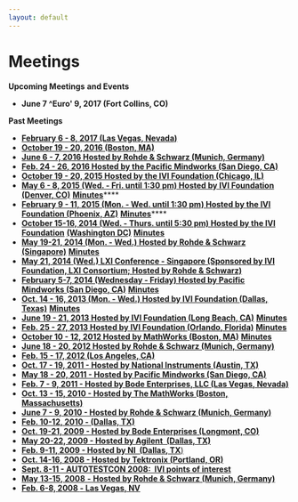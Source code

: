 ```yaml
---
layout: default
---
```

# Meetings

**Upcoming Meetings** **and Events**

  - **June 7 ^Euro' 9, 2017 (Fort Collins, CO)**  

**Past Meetings**

  - **[February 6 - 8, 2017 (Las Vegas,
    Nevada)](http://ivifoundation.org/meetings/2017Feb/default.html)**[](http://ivifoundation.org/meetings/2017Feb/default.html)
  - **[October 19 - 20, 2016 (Boston,
    MA)](http://ivifoundation.org/meetings/2016Oct/default.html)**
  - **[June 6 - 7, 2016 Hosted by Rohde & Schwarz (Munich,
    Germany)](http://ivifoundation.org/meetings/2016Jun/default.html)**
  - **[Feb. 24 - 26, 2016 Hosted by the Pacific Mindworks (San Diego,
    CA)](http://ivifoundation.org/meetings/2016Feb/default.html)**
  - **[October 19 - 20, 2015 Hosted by the IVI Foundation (Chicago,
    IL)](http://ivifoundation.org/meetings/2015Oct/default.html)**
  - **[May 6 - 8, 2015 (Wed. - Fri. until 1:30 pm) Hosted by IVI
    Foundation (Denver,
    CO)](http://www.ivifoundation.org/meetings/2015May/Default.html)**
    [**Minutes**](2015May/2015MayMeetingSummary_Final.pdf)****
  - **[February 9 - 11, 2015 (Mon. - Wed. until 1:30 pm) Hosted by the
    IVI Foundation (Phoenix,
    AZ)](http://www.ivifoundation.org/meetings/2015Feb/Default.html)**
    [**Minutes**](2015Feb/2015FebMeetingSummary_Final.pdf)****
  - **[October 15-16, 2014 (Wed. - Thurs. until 5:30 pm) Hosted by the
    IVI
    Foundation](http://www.ivifoundation.org/meetings/2014Oct/Default.html)**
    [**(Washington
    DC)**](http://ivifoundation.org/meetings/2014Oct/Default.html)
    [**Minutes**](2014Oct/2014OctMeetingSummary%20Final.pdf)
  - [**May 19-21, 2014 (Mon. - Wed.) Hosted by Rohde & Schwarz
    (Singapore)**](http://www.ivifoundation.org/meetings/2014MAY/Default.html)
    [**Minutes**](2014May/2014MayMeetingSummary%20Final.pdf)
  - [**May 21, 2014 (Wed.) LXI Conference - Singapore (Sponsored by IVI
    Foundation, LXI Consortium; Hosted by Rohde &
    Schwarz)**](http://www.lxistandard.asia)
  - [**February 5-7, 2014 (Wednesday - Friday) Hosted by Pacific
    Mindworks (San Diego,
    CA)**](http://www.ivifoundation.org/meetings/2014Feb/Default.html)
    **[Minutes](2014Feb/2014FebMeetingSummary_Final_.pdf)**
  - [**Oct. 14 - 16, 2013 (Mon. - Wed.) Hosted by IVI Foundation
    (Dallas,
    Texas)**](http://www.ivifoundation.org/meetings/2013Oct/Default.html)
    [**Minutes**](2013Oct/2013OctMeetingSummary%20Final.pdf)
  - [**June 19 - 21, 2013 Hosted by IVI Foundation (Long Beach,
    CA)**](http://www.ivifoundation.org/meetings/2013Jun/Default.html)
    [**Minutes**](2013Jun/2013JuneMeetingSummary%20Final.pdf)
  - [**Feb. 25 - 27, 2013 Hosted by IVI Foundation (Orlando,
    Florida)**](http://www.ivifoundation.org/meetings/2013Feb/Default.html)
    [**Minutes**](2013Feb/2013FebMeetingSummary%20Final.pdf)
  - [**October 10 - 12, 2012 Hosted by MathWorks (Boston,
    MA)**](http://www.ivifoundation.org/meetings/2012Oct/Default.html)
    [**Minutes**](2012Oct/2012OctMeetingSummary%20Final.pdf)  
  - [**June 18 - 20, 2012 Hosted by Rohde & Schwarz (Munich,
    Germany)**](http://www.ivifoundation.org/meetings/2012Jun/Default.html)
  - [**Feb. 15 - 17, 2012 (Los Angeles,
    CA)**](http://www.ivifoundation.org/meetings/2012Feb/Default.html)
  - [**Oct. 17 - 19, 2011 - Hosted by National Instruments (Austin,
    TX)**](http://www.ivifoundation.org/meetings/2011Oct/Default.html)
  - [**May 18 - 20, 2011 - Hosted by Pacific Mindworks (San Diego,
    CA)**](http://www.ivifoundation.org/meetings/2011May/Default.html)
  - [**Feb. 7 - 9, 2011 - Hosted by Bode Enterprises, LLC (Las Vegas,
    Nevada)**](http://www.ivifoundation.org/meetings/2011Feb/Default.html)
  - [**Oct. 13 - 15, 2010 - Hosted by The MathWorks (Boston,
    Massachusetts)**](http://www.ivifoundation.org/meetings/2010Oct/Default.html)
  - [**June 7 - 9, 2010 - Hosted by Rohde & Schwarz (Munich,
    Germany)**](http://ivifoundation.org/meetings/2010Jun/Default.html)
  - [**Feb. 10-12, 2010 - (Dallas, TX)**](2010Feb/Default.html)
  - [**Oct. 19-21, 2009 - Hosted by Bode Enterprises (Longmont,
    CO)**](2009Oct/Default.html)
  - **[May 20-22, 2009 - Hosted by Agilent  (Dallas,
    TX)](2009May/Default.html)**
  - [**Feb. 9-11, 2009 - Hosted by NI  (Dallas**<span lang="en-us">**,
    TX**</span>)](2009Feb/Default.html)
  - <span lang="en-us"> [**Oct. 14-16, 2008 - Hosted by Tektronix
    (Portland, OR)**](2008Oct/Default.html)</span>
  - **[Sept. 8-11 - AUTOTESTCON 2008:  IVI points of
    interest](AUTOTESTCON2008/Default.html)**
  - [**May** <span lang="en-us"> **13-15**</span>**, 2008** **-**
    <span lang="en-us">**Hosted by Rohde & Schwarz (Munich,
    Germany)**</span>](2008May/Default.html)
  - **[<span lang="en-us">Feb. 6-8, 2008 </span>-<span lang="en-us">
    </span>Las Vegas, NV](2008Feb/Default.html)**
